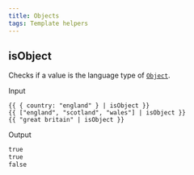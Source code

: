 ```yaml
---
title: Objects
tags: Template helpers
---
```


## isObject

Checks if a value is the language type of [`Object`](https://developer.mozilla.org/en-US/docs/Web/JavaScript/Reference/Global_Objects/Object).

Input

```njk
{{ { country: "england" } | isObject }}
{{ ["england", "scotland", "wales"] | isObject }}
{{ "great britain" | isObject }}
```

Output

```html
true
true
false
```
